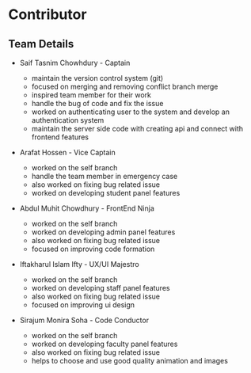 # Contributor

## Team Details

- Saif Tasnim Chowhdury - Captain  
    - maintain the version control system (git)
    - focused on merging and removing conflict branch merge 
    - inspired team member for their work
    - handle the bug of code and fix the issue
    - worked on authenticating user to the system and develop an authentication system
    - maintain the server side code with creating api and connect with frontend features

- Arafat Hossen - Vice Captain 
    - worked on the self branch
    - handle the team member in emergency case
    - also worked on fixing bug related issue
    - worked on developing student panel features   

- Abdul Muhit Chowdhury - FrontEnd Ninja
    - worked on the self branch
    - worked on developing admin panel features
    - also worked on fixing bug related issue
    - focused on improving code formation

- Iftakharul Islam Ifty - UX/UI Majestro
    - worked on the self branch
    - worked on developing staff panel features
    - also worked on fixing bug related issue
    - focused on improving ui design

- Sirajum Monira Soha - Code Conductor
    - worked on the self branch
    - worked on developing faculty panel features
    - also worked on fixing bug related issue
    - helps to choose and use good quality animation and images